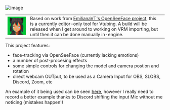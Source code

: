 ![image](https://repository-images.githubusercontent.com/346681558/31fdaa80-ba2b-11eb-8f71-208fe330c93b)

| | | |
|-|-|-|
![image](https://github.com/Jordy3D/BaneVTube/blob/main/kat.gif)  |  Based on work from [EmilianaVT's OpenSeeFace project](https://github.com/emilianavt/OpenSeeFace), this is a currently editor-only tool for Vtubing.  A build will be released when I get around to working on VRM importing, but until then it can be done manually in-engine.  


This project features: 
- face-tracking via OpenSeeFace (currently lacking emotions) 
- a number of post-procesing effects
- some simple controls for changing the model and camera postion and rotation
- direct webcam OUTput, to be used as a Camera Input for OBS, SLOBS, Discord, Zoom, etc

An example of it being used can be seen [here](https://www.twitch.tv/videos/1026700819?t=02h42m15s), however I really need to record a better example thanks to Discord shifting the input Mic without me noticing (mistakes happen!)  
